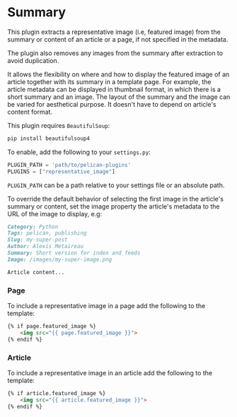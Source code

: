 # Summary

This plugin extracts a representative image (i.e, featured image) from the summary or content of an article or a page, if not specified in the metadata.

The plugin also removes any images from the summary after extraction to avoid duplication.

It allows the flexibility on where and how to display the featured image of an article together with its summary in a template page. For example, the article metadata can be displayed in thumbnail format, in which there is a short summary and an image. The layout of the summary and the image can be varied for aesthetical purpose. It doesn't have to depend on article's content format.

This plugin requires `BeautifulSoup`:

```bash
pip install beautifulsoup4
```

To enable, add the following to your `settings.py`:

```python
PLUGIN_PATH = 'path/to/pelican-plugins'
PLUGINS = ["representative_image"]
```

`PLUGIN_PATH` can be a path relative to your settings file or an absolute path.

To override the default behavior of selecting the first image in the article's summary or content, set the image property the article's metadata to the URL of the image to display, e.g:

```markdown
Category: Python
Tags: pelican, publishing
Slug: my-super-post
Author: Alexis Metaireau
Summary: Short version for index and feeds
Image: /images/my-super-image.png

Article content...
```

### Page

To include a representative image in a page add the following to the template:

```html
{% if page.featured_image %}
    <img src="{{ page.featured_image }}">
{% endif %}
```

### Article

To include a representative image in an article add the following to the template:

```html
{% if article.featured_image %}
    <img src="{{ article.featured_image }}">
{% endif %}
```
